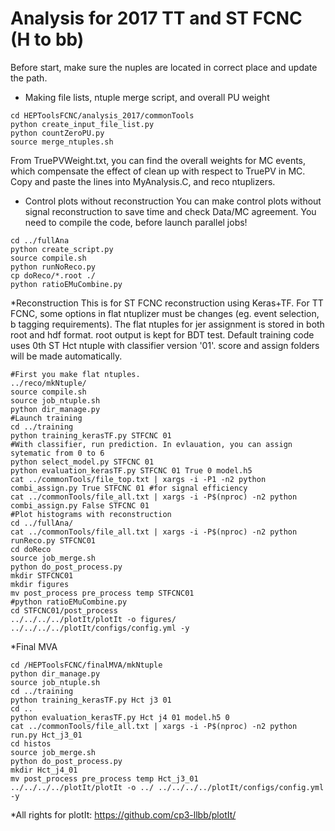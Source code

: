 # Analysis for 2017 TT and ST FCNC (H to bb)

Before start, make sure the nuples are located in correct place and update the path.

  * Making file lists, ntuple merge script,  and overall PU weight
```{.Bash}
cd HEPToolsFCNC/analysis_2017/commonTools
python create_input_file_list.py
python countZeroPU.py
source merge_ntuples.sh
```
From TruePVWeight.txt, you can find the overall weights for MC events, which compensate the effect of clean up with respect to TruePV in MC. Copy and paste the lines into MyAnalysis.C, and reco ntuplizers.

  * Control plots without reconstruction
You can make control plots without signal reconstruction to save time and check Data/MC agreement. You need to compile the code, before launch parallel jobs!
```{.Bash}
cd ../fullAna
python create_script.py
source compile.sh
python runNoReco.py
cp doReco/*.root ./
python ratioEMuCombine.py
```
  *Reconstruction
This is for ST FCNC reconstruction using Keras+TF. For TT FCNC, some options in flat ntuplizer must be changes (eg. event selection, b tagging requirements). The flat ntuples for jer assignment is stored in both root and hdf format. root output is kept for BDT test. Default training code uses 0th ST Hct ntuple with classifier version '01'. score and assign folders will be made automatically.
```{.Bash}
#First you make flat ntuples.
../reco/mkNtuple/
source compile.sh
source job_ntuple.sh
python dir_manage.py
#Launch training
cd ../training
python training_kerasTF.py STFCNC 01
#With classifier, run prediction. In evlauation, you can assign sytematic from 0 to 6
python select_model.py STFCNC 01
python evaluation_kerasTF.py STFCNC 01 True 0 model.h5
cat ../commonTools/file_top.txt | xargs -i -P1 -n2 python combi_assign.py True STFCNC 01 #for signal efficiency
cat ../commonTools/file_all.txt | xargs -i -P$(nproc) -n2 python combi_assign.py False STFCNC 01
#Plot histograms with reconstruction
cd ../fullAna/
cat ../commonTools/file_all.txt | xargs -i -P$(nproc) -n2 python runReco.py STFCNC01
cd doReco
source job_merge.sh
python do_post_process.py
mkdir STFCNC01
mkdir figures
mv post_process pre_process temp STFCNC01
#python ratioEMuCombine.py
cd STFCNC01/post_process
../../../../plotIt/plotIt -o figures/ ../../../../plotIt/configs/config.yml -y
```
  *Final MVA
```{.Bash}
cd /HEPToolsFCNC/finalMVA/mkNtuple
python dir_manage.py
source job_ntuple.sh
cd ../training
python training_kerasTF.py Hct j3 01
cd ..
python evaluation_kerasTF.py Hct j4 01 model.h5 0
cat ../commonTools/file_all.txt | xargs -i -P$(nproc) -n2 python run.py Hct_j3_01
cd histos
source job_merge.sh
python do_post_process.py
mkdir Hct_j4_01
mv post_process pre_process temp Hct_j3_01
../../../../plotIt/plotIt -o ../ ../../../../plotIt/configs/config.yml -y
```


  *All rights for plotIt: https://github.com/cp3-llbb/plotIt/
